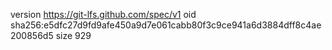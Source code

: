 version https://git-lfs.github.com/spec/v1
oid sha256:e5dfc27d9fd9afe450a9d7e061cabb80f3c9ce941a6d3884dff8c4ae200856d5
size 929
